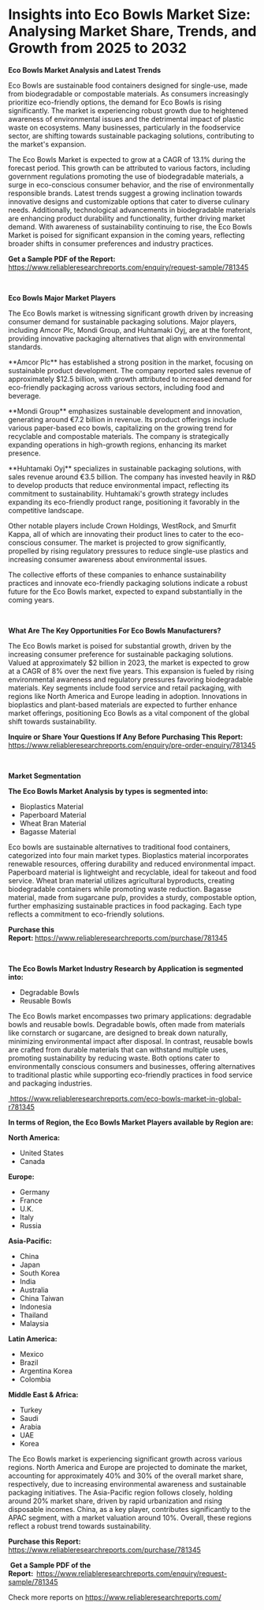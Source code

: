 <p><h1>Insights into Eco Bowls Market Size: Analysing Market Share, Trends, and Growth from 2025 to 2032</h1></p><p><strong>Eco Bowls Market Analysis and Latest Trends</strong></p>
<p><p>Eco Bowls are sustainable food containers designed for single-use, made from biodegradable or compostable materials. As consumers increasingly prioritize eco-friendly options, the demand for Eco Bowls is rising significantly. The market is experiencing robust growth due to heightened awareness of environmental issues and the detrimental impact of plastic waste on ecosystems. Many businesses, particularly in the foodservice sector, are shifting towards sustainable packaging solutions, contributing to the market's expansion.</p><p>The Eco Bowls Market is expected to grow at a CAGR of 13.1% during the forecast period. This growth can be attributed to various factors, including government regulations promoting the use of biodegradable materials, a surge in eco-conscious consumer behavior, and the rise of environmentally responsible brands. Latest trends suggest a growing inclination towards innovative designs and customizable options that cater to diverse culinary needs. Additionally, technological advancements in biodegradable materials are enhancing product durability and functionality, further driving market demand. With awareness of sustainability continuing to rise, the Eco Bowls Market is poised for significant expansion in the coming years, reflecting broader shifts in consumer preferences and industry practices.</p></p>
<p><strong>Get a Sample PDF of the Report:&nbsp;</strong> <a href="https://www.reliableresearchreports.com/enquiry/request-sample/781345?utm_campaign=2333&utm_medium=2&utm_source=Github&utm_content=ia&utm_term=07022025&utm_id=eco-bowls">https://www.reliableresearchreports.com/enquiry/request-sample/781345</a></p>
<p>&nbsp;</p>
<p><strong>Eco Bowls Major Market Players</strong></p>
<p><p>The Eco Bowls market is witnessing significant growth driven by increasing consumer demand for sustainable packaging solutions. Major players, including Amcor Plc, Mondi Group, and Huhtamaki Oyj, are at the forefront, providing innovative packaging alternatives that align with environmental standards.</p><p>**Amcor Plc** has established a strong position in the market, focusing on sustainable product development. The company reported sales revenue of approximately $12.5 billion, with growth attributed to increased demand for eco-friendly packaging across various sectors, including food and beverage.</p><p>**Mondi Group** emphasizes sustainable development and innovation, generating around €7.2 billion in revenue. Its product offerings include various paper-based eco bowls, capitalizing on the growing trend for recyclable and compostable materials. The company is strategically expanding operations in high-growth regions, enhancing its market presence.</p><p>**Huhtamaki Oyj** specializes in sustainable packaging solutions, with sales revenue around €3.5 billion. The company has invested heavily in R&D to develop products that reduce environmental impact, reflecting its commitment to sustainability. Huhtamaki's growth strategy includes expanding its eco-friendly product range, positioning it favorably in the competitive landscape.</p><p>Other notable players include Crown Holdings, WestRock, and Smurfit Kappa, all of which are innovating their product lines to cater to the eco-conscious consumer. The market is projected to grow significantly, propelled by rising regulatory pressures to reduce single-use plastics and increasing consumer awareness about environmental issues.</p><p>The collective efforts of these companies to enhance sustainability practices and innovate eco-friendly packaging solutions indicate a robust future for the Eco Bowls market, expected to expand substantially in the coming years.</p></p>
<p>&nbsp;</p>
<p><strong>What Are The Key Opportunities For Eco Bowls Manufacturers?</strong></p>
<p><p>The Eco Bowls market is poised for substantial growth, driven by the increasing consumer preference for sustainable packaging solutions. Valued at approximately $2 billion in 2023, the market is expected to grow at a CAGR of 8% over the next five years. This expansion is fueled by rising environmental awareness and regulatory pressures favoring biodegradable materials. Key segments include food service and retail packaging, with regions like North America and Europe leading in adoption. Innovations in bioplastics and plant-based materials are expected to further enhance market offerings, positioning Eco Bowls as a vital component of the global shift towards sustainability.</p></p>
<p><strong>Inquire or Share Your Questions If Any Before Purchasing This Report:</strong> <a href="https://www.reliableresearchreports.com/enquiry/pre-order-enquiry/781345?utm_campaign=2333&utm_medium=2&utm_source=Github&utm_content=ia&utm_term=07022025&utm_id=eco-bowls">https://www.reliableresearchreports.com/enquiry/pre-order-enquiry/781345</a></p>
<p>&nbsp;</p>
<p><strong>Market Segmentation</strong></p>
<p><strong>The Eco Bowls Market Analysis by types is segmented into:</strong></p>
<p><ul><li>Bioplastics Material</li><li>Paperboard Material</li><li>Wheat Bran Material</li><li>Bagasse Material</li></ul></p>
<p><p>Eco bowls are sustainable alternatives to traditional food containers, categorized into four main market types. Bioplastics material incorporates renewable resources, offering durability and reduced environmental impact. Paperboard material is lightweight and recyclable, ideal for takeout and food service. Wheat bran material utilizes agricultural byproducts, creating biodegradable containers while promoting waste reduction. Bagasse material, made from sugarcane pulp, provides a sturdy, compostable option, further emphasizing sustainable practices in food packaging. Each type reflects a commitment to eco-friendly solutions.</p></p>
<p><strong>Purchase this Report:&nbsp;</strong><a href="https://www.reliableresearchreports.com/purchase/781345?utm_campaign=2333&utm_medium=2&utm_source=Github&utm_content=ia&utm_term=07022025&utm_id=eco-bowls">https://www.reliableresearchreports.com/purchase/781345</a></p>
<p>&nbsp;</p>
<p><strong>The Eco Bowls Market Industry Research by Application is segmented into:</strong></p>
<p><ul><li>Degradable Bowls</li><li>Reusable Bowls</li></ul></p>
<p><p>The Eco Bowls market encompasses two primary applications: degradable bowls and reusable bowls. Degradable bowls, often made from materials like cornstarch or sugarcane, are designed to break down naturally, minimizing environmental impact after disposal. In contrast, reusable bowls are crafted from durable materials that can withstand multiple uses, promoting sustainability by reducing waste. Both options cater to environmentally conscious consumers and businesses, offering alternatives to traditional plastic while supporting eco-friendly practices in food service and packaging industries.</p></p>
<p><a href="https://www.reliableresearchreports.com/eco-bowls-market-in-global-r781345?utm_campaign=2333&utm_medium=2&utm_source=Github&utm_content=ia&utm_term=07022025&utm_id=eco-bowls">&nbsp;https://www.reliableresearchreports.com/eco-bowls-market-in-global-r781345</a></p>
<p><strong>In terms of Region, the Eco Bowls Market Players available by Region are:</strong></p>
<p>
    <p> <strong> North America: </strong>
        <ul>
            <li>United States</li>
            <li>Canada</li>
        </ul>
        </p> 
    <p> <strong> Europe: </strong>
        <ul>
            <li>Germany</li>
            <li>France</li>
            <li>U.K.</li>
            <li>Italy</li>
            <li>Russia</li>
        </ul>
        </p> 
    <p> <strong> Asia-Pacific: </strong>
        <ul>
            <li>China</li>
            <li>Japan</li>
            <li>South Korea</li>
            <li>India</li>
            <li>Australia</li>
            <li>China Taiwan</li>
            <li>Indonesia</li>
            <li>Thailand</li>
            <li>Malaysia</li>
        </ul>
        </p> 
    <p> <strong> Latin America: </strong>
        <ul>
            <li>Mexico</li>
            <li>Brazil</li>
            <li>Argentina Korea</li>
            <li>Colombia</li>
        </ul>
        </p> 
    <p> <strong> Middle East & Africa: </strong>
        <ul>
            <li>Turkey</li>
            <li>Saudi</li>
            <li>Arabia</li>
            <li>UAE</li>
            <li>Korea</li>
        </ul>
    </p>
    </p>
<p><p>The Eco Bowls market is experiencing significant growth across various regions. North America and Europe are projected to dominate the market, accounting for approximately 40% and 30% of the overall market share, respectively, due to increasing environmental awareness and sustainable packaging initiatives. The Asia-Pacific region follows closely, holding around 20% market share, driven by rapid urbanization and rising disposable incomes. China, as a key player, contributes significantly to the APAC segment, with a market valuation around 10%. Overall, these regions reflect a robust trend towards sustainability.</p></p>
<p><strong>Purchase this Report: </strong><a href="https://www.reliableresearchreports.com/purchase/781345?utm_campaign=2333&utm_medium=2&utm_source=Github&utm_content=ia&utm_term=07022025&utm_id=eco-bowls">https://www.reliableresearchreports.com/purchase/781345</a></p>
<p>&nbsp;<strong>Get a Sample PDF of the Report:&nbsp;&nbsp;</strong><a href="https://www.reliableresearchreports.com/enquiry/request-sample/781345?utm_campaign=2333&utm_medium=2&utm_source=Github&utm_content=ia&utm_term=07022025&utm_id=eco-bowls">https://www.reliableresearchreports.com/enquiry/request-sample/781345</a></p>
<p><strong></strong></p>
<p>Check more reports on <a href="https://www.reliableresearchreports.com/?utm_campaign=2333&utm_medium=2&utm_source=Github&utm_content=ia&utm_term=07022025&utm_id=eco-bowls">https://www.reliableresearchreports.com/</a></p>